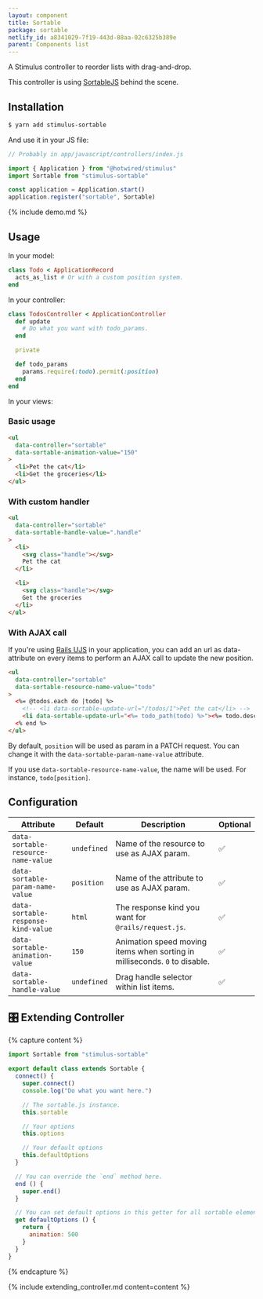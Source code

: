 ```yaml
---
layout: component
title: Sortable
package: sortable
netlify_id: a8341029-7f19-443d-88aa-02c6325b389e
parent: Components list
---
```


A Stimulus controller to reorder lists with drag-and-drop.

This controller is using [SortableJS](https://github.com/SortableJS/sortablejs) behind the scene.

## Installation

```bash
$ yarn add stimulus-sortable
```

And use it in your JS file:
```js
// Probably in app/javascript/controllers/index.js

import { Application } from "@hotwired/stimulus"
import Sortable from "stimulus-sortable"

const application = Application.start()
application.register("sortable", Sortable)
```

{% include demo.md %}

## Usage

In your model:
```ruby
class Todo < ApplicationRecord
  acts_as_list # Or with a custom position system.
end
```

In your controller:
```ruby
class TodosController < ApplicationController
  def update
    # Do what you want with todo_params.
  end

  private

  def todo_params
    params.require(:todo).permit(:position)
  end
end
```

In your views:
### Basic usage
```html
<ul
  data-controller="sortable"
  data-sortable-animation-value="150"
>
  <li>Pet the cat</li>
  <li>Get the groceries</li>
</ul>
```

### With custom handler
```html
<ul
  data-controller="sortable"
  data-sortable-handle-value=".handle"
>
  <li>
    <svg class="handle"></svg>
    Pet the cat
  </li>

  <li>
    <svg class="handle"></svg>
    Get the groceries
  </li>
</ul>
```

### With AJAX call

If you're using [Rails UJS](https://github.com/rails/rails/tree/master/actionview/app/assets/javascripts) in your application, you can add an url as data-attribute on every items to perform an AJAX call to update the new position.

```html
<ul
  data-controller="sortable"
  data-sortable-resource-name-value="todo"
>
  <%= @todos.each do |todo| %>
    <!-- <li data-sortable-update-url="/todos/1">Pet the cat</li> -->
    <li data-sortable-update-url="<%= todo_path(todo) %>"><%= todo.description %></li>
  <% end %>
</ul>
```

By default, `position` will be used as param in a PATCH request. You can change it with the `data-sortable-param-name-value` attribute.

If you use `data-sortable-resource-name-value`, the name will be used. For instance, `todo[position]`.

## Configuration

| Attribute | Default | Description | Optional |
| --------- | ------- | ----------- | -------- |
| `data-sortable-resource-name-value` | `undefined` | Name of the resource to use as AJAX param. | ✅ |
| `data-sortable-param-name-value` | `position` | Name of the attribute to use as AJAX param. | ✅ |
| `data-sortable-response-kind-value` | `html` | The response kind you want for `@rails/request.js`. | ✅ |
| `data-sortable-animation-value` | `150` | Animation speed moving items when sorting in milliseconds. `0` to disable. | ✅ |
| `data-sortable-handle-value` | `undefined` | Drag handle selector within list items. | ✅ |

## 🎛 Extending Controller

{% capture content %}
```js
import Sortable from "stimulus-sortable"

export default class extends Sortable {
  connect() {
    super.connect()
    console.log("Do what you want here.")

    // The sortable.js instance.
    this.sortable

    // Your options
    this.options

    // Your default options
    this.defaultOptions
  }

  // You can override the `end` method here.
  end () {
    super.end()
  }

  // You can set default options in this getter for all sortable elements.
  get defaultOptions () {
    return {
      animation: 500
    }
  }
}
```
{% endcapture %}

{% include extending_controller.md content=content %}
